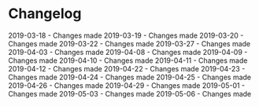 # Changelog
2019-03-18 - Changes made 
2019-03-19 - Changes made 
2019-03-20 - Changes made 
2019-03-22 - Changes made 
2019-03-27 - Changes made 
2019-04-03 - Changes made 
2019-04-08 - Changes made 
2019-04-09 - Changes made 
2019-04-10 - Changes made 
2019-04-11 - Changes made 
2019-04-12 - Changes made 
2019-04-22 - Changes made 
2019-04-23 - Changes made 
2019-04-24 - Changes made 
2019-04-25 - Changes made 
2019-04-26 - Changes made 
2019-04-29 - Changes made 
2019-05-01 - Changes made 
2019-05-03 - Changes made 
2019-05-06 - Changes made 
